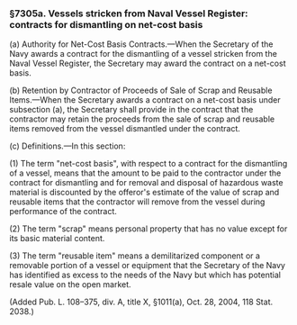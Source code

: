 ### §7305a. Vessels stricken from Naval Vessel Register: contracts for dismantling on net-cost basis ###

(a) Authority for Net-Cost Basis Contracts.—When the Secretary of the Navy awards a contract for the dismantling of a vessel stricken from the Naval Vessel Register, the Secretary may award the contract on a net-cost basis.

(b) Retention by Contractor of Proceeds of Sale of Scrap and Reusable Items.—When the Secretary awards a contract on a net-cost basis under subsection (a), the Secretary shall provide in the contract that the contractor may retain the proceeds from the sale of scrap and reusable items removed from the vessel dismantled under the contract.

(c) Definitions.—In this section:

(1) The term "net-cost basis", with respect to a contract for the dismantling of a vessel, means that the amount to be paid to the contractor under the contract for dismantling and for removal and disposal of hazardous waste material is discounted by the offeror's estimate of the value of scrap and reusable items that the contractor will remove from the vessel during performance of the contract.

(2) The term "scrap" means personal property that has no value except for its basic material content.

(3) The term "reusable item" means a demilitarized component or a removable portion of a vessel or equipment that the Secretary of the Navy has identified as excess to the needs of the Navy but which has potential resale value on the open market.

(Added Pub. L. 108–375, div. A, title X, §1011(a), Oct. 28, 2004, 118 Stat. 2038.)